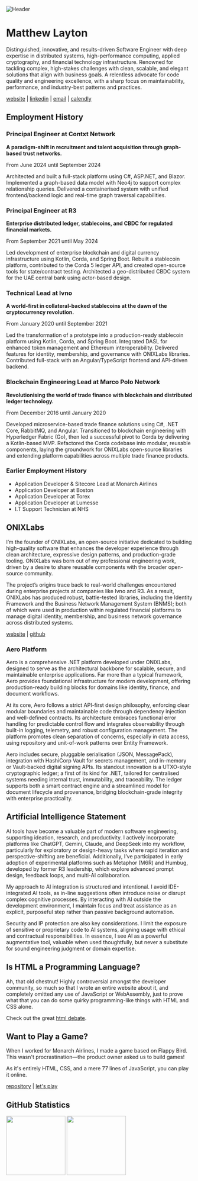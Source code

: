 ![Header](content/images/header.png)

# Matthew Layton

Distinguished, innovative, and results-driven Software Engineer with deep expertise in distributed systems, high-performance computing, applied cryptography, and financial technology infrastructure. Renowned for tackling complex, high-stakes challenges with clean, scalable, and elegant solutions that align with business goals. A relentless advocate for code quality and engineering excellence, with a sharp focus on maintainability, performance, and industry-best patterns and practices.

[website](https://www.onixlabs.io/) | [linkedin](https://www.linkedin.com/in/mrmatthewlayton/) | [email](mailto:matthew.layton@live.co.uk) | [calendly](https://calendly.com/matthew-layton/30min)

## Employment History

### Principal Engineer at Contxt Network

**A paradigm-shift in recruitment and talent acquisition through graph-based trust networks.**

From June 2024 until September 2024

Architected and built a full-stack platform using C#, ASP.NET, and Blazor. Implemented a graph-based data model with Neo4j to support complex relationship queries. Delivered a containerised system with unified frontend/backend logic and real-time graph traversal capabilities.

### Principal Engineer at R3

**Enterprise distributed ledger, stablecoins, and CBDC for regulated financial markets.**

From September 2021 until May 2024

Led development of enterprise blockchain and digital currency infrastructure using Kotlin, Corda, and Spring Boot. Rebuilt a stablecoin platform, contributed to the Corda 5 ledger API, and created open-source tools for state/contract testing. Architected a geo-distributed CBDC system for the UAE central bank using actor-based design.

### Technical Lead at Ivno

**A world-first in collateral-backed stablecoins at the dawn of the cryptocurrency revolution.**

From January 2020 until September 2021

Led the transformation of a prototype into a production-ready stablecoin platform using Kotlin, Corda, and Spring Boot. Integrated DASL for enhanced token management and Ethereum interoperability. Delivered features for identity, membership, and governance with ONIXLabs libraries. Contributed full-stack with an Angular/TypeScript frontend and API-driven backend.

### Blockchain Engineering Lead at Marco Polo Network

**Revolutionising the world of trade finance with blockchain and distributed ledger technology.**

From December 2016 until January 2020

Developed microservice-based trade finance solutions using C#, .NET Core, RabbitMQ, and Angular. Transitioned to blockchain engineering with Hyperledger Fabric (Go), then led a successful pivot to Corda by delivering a Kotlin-based MVP. Refactored the Corda codebase into modular, reusable components, laying the groundwork for ONIXLabs open-source libraries and extending platform capabilities across multiple trade finance products.

### Earlier Employment History

- Application Developer & Sitecore Lead at Monarch Airlines
- Application Developer at Boston
- Application Developer at Torex
- Application Developer at Lumesse
- I.T Support Technician at NHS

## ONIXLabs

I’m the founder of ONIXLabs, an open-source initiative dedicated to building high-quality software that enhances the developer experience through clean architecture, expressive design patterns, and production-grade tooling. ONIXLabs was born out of my professional engineering work, driven by a desire to share reusable components with the broader open-source community.

The project’s origins trace back to real-world challenges encountered during enterprise projects at companies like Ivno and R3. As a result, ONIXLabs has produced robust, battle-tested libraries, including the Identity Framework and the Business Network Management System (BNMS); both of which were used in production within regulated financial platforms to manage digital identity, membership, and business network governance across distributed systems.

[website](https://www.onixlabs.io) | [github](https://github.com/onix-labs)

### Aero Platform

Aero is a comprehensive .NET platform developed under ONIXLabs, designed to serve as the architectural backbone for scalable, secure, and maintainable enterprise applications. Far more than a typical framework, Aero provides foundational infrastructure for modern development, offering production-ready building blocks for domains like identity, finance, and document workflows.

At its core, Aero follows a strict API-first design philosophy, enforcing clear modular boundaries and maintainable code through dependency injection and well-defined contracts. Its architecture embraces functional error handling for predictable control flow and integrates observability through built-in logging, telemetry, and robust configuration management. The platform promotes clean separation of concerns, especially in data access, using repository and unit-of-work patterns over Entity Framework.

Aero includes secure, pluggable serialisation (JSON, MessagePack), integration with HashiCorp Vault for secrets management, and in-memory or Vault-backed digital signing APIs. Its standout innovation is a UTXO-style cryptographic ledger; a first of its kind for .NET, tailored for centralised systems needing internal trust, immutability, and traceability. The ledger supports both a smart contract engine and a streamlined model for document lifecycle and provenance, bridging blockchain-grade integrity with enterprise practicality.

## Artificial Intelligence Statement

AI tools have become a valuable part of modern software engineering, supporting ideation, research, and productivity. I actively incorporate platforms like ChatGPT, Gemini, Claude, and DeepSeek into my workflow, particularly for exploratory or design-heavy tasks where rapid iteration and perspective-shifting are beneficial. Additionally, I’ve participated in early adoption of experimental platforms such as Metaphor (M6R) and Humbug, developed by former R3 leadership, which explore advanced prompt design, feedback loops, and multi-AI collaboration.

My approach to AI integration is structured and intentional. I avoid IDE-integrated AI tools, as in-line suggestions often introduce noise or disrupt complex cognitive processes. By interacting with AI outside the development environment, I maintain focus and treat assistance as an explicit, purposeful step rather than passive background automation.

Security and IP protection are also key considerations. I limit the exposure of sensitive or proprietary code to AI systems, aligning usage with ethical and contractual responsibilities. In essence, I see AI as a powerful augmentative tool, valuable when used thoughtfully, but never a substitute for sound engineering judgment or domain expertise.

## Is HTML a Programming Language?

Ah, that old chestnut! Highly controversial amongst the developer community, so much so that I wrote an entire website about it, and completely omitted any use of JavaScript or WebAssembly, just to prove what that you can do some quirky programming-like things with HTML and CSS alone.

Check out the great [html debate](https://www.htmldebate.com/).

## Want to Play a Game?

When I worked for Monarch Airlines, I made a game based on Flappy Bird. This wasn't procrastination—the product owner asked us to build games!

As it's entirely HTML, CSS, and a mere 77 lines of JavaScript, you can play it online.

[repository](https://github.com/MrMatthewLayton/monarch-flappy-plane) | [let's play](https://mrmatthewlayton.github.io/monarch-flappy-plane/)

## GitHub Statistics

<div>
  <img height="160em" src="https://github-readme-stats.vercel.app/api?username=MrMatthewLayton&show_icons=true&hide_border=true&&count_private=true&include_all_commits=true&rank_icon=github" />
  <img height="160em" src="https://github-readme-stats.vercel.app/api/top-langs/?username=MrMatthewLayton&show_icons=true&hide_border=true&layout=compact&langs_count=8"/>
</div>